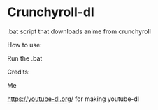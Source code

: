# Crunchyroll-dl
.bat script that downloads anime from crunchyroll

How to use:

Run the .bat

Credits:

Me

https://youtube-dl.org/ for making youtube-dl
